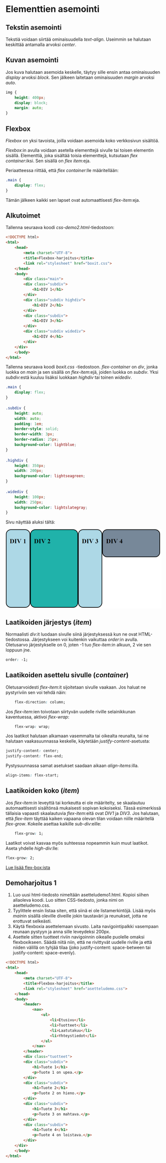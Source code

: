 # Elementtien asemointi

## Tekstin asemointi

Tekstiä voidaan siirtää ominaisuudella *text-align*. Useimmin se halutaan keskittää antamalla arvoksi *center*.

## Kuvan asemointi

Jos kuva halutaan asemoida keskelle, täytyy sille ensin antaa ominaisuuden *display* arvoksi *block*. Sen jälkeen laitetaan ominaisuuden *margin* arvoksi *auto*.

````css
img {
    height: 400px;
    display: block;
    margin: auto;
}
````

## Flexbox

*Flexbox* on yksi tavoista, joilla voidaan asemoida koko verkkosivun sisältöä.

*Flexbox*:in avulla voidaan asetella elementtejä sivulle tai toisen elementin sisällä. Elementtiä, joka sisältää toisia elementtejä, kutsutaan *flex container*:iksi. Sen sisällä on *flex item*:eja.

Periaatteessa riittää, että *flex container*:lle määritellään:

```css
.main {
    display: flex;
}
```

Tämän jälkeen kaikki sen lapset ovat automaattisesti *flex-item*:eja.

## Alkutoimet

Tallenna seuraava koodi *css-demo2.html*-tiedostoon:

```html
<!DOCTYPE html>
<html>
    <head>
        <meta charset="UTF-8">
        <title>Flexbox-harjoitus</title>
        <link rel="stylesheet" href="boxit.css">
    </head>
    <body>
        <div class="main">
        <div class="subdiv">
            <h1>DIV 1</h1>
        </div>
        <div class="subdiv highdiv">
            <h1>DIV 2</h1>
        </div>
        <div class="subdiv">
            <h1>DIV 3</h1>
        </div>
        <div class="subdiv widediv">
            <h1>DIV 4</h1>
        </div>
    </div>
    </body>
</html>
```

Tallenna seuraava koodi *boxit.css* -tiedostoon. *flex-container* on *div*, jonka luokka on *main* ja sen sisällä on *flex-item*:ejä, joiden luokka on *subdiv*. Yksi *subdiv*:estä kuuluu lisäksi luokkaan *highdiv* tai toinen *widediv*.

```css
.main {
    display: flex;
}

.subdiv {
    height: auto;
    width: auto;
    padding: 1em;
    border-style: solid;
    border-width: 3px;
    border-radius: 25px;
    background-color: lightblue;
}

.highdiv {
    height: 350px;
    width: 200px;
    background-color: lightseagreen;
}

.widediv {
    height: 100px;
    width: 250px;
    background-color: lightslategray;
}
```

Sivu näyttää aluksi tältä:

![Sivun alkutilanne](demo2_alku.png)

## Laatikoiden järjestys (*item*)

Normaalisti *div*:it luodaan sivulle siinä järjestyksessä kun ne ovat HTML-tiedostossa. Järjestykseen voi kuitenkin vaikuttaa *order*:in avulla. Oletusarvo järjestykselle on 0, joten -1 tuo *flex-item*:in alkuun, 2 vie sen loppuun jne.

```css
order: -1;
```

## Laatikoiden asettelu sivulle (*container*)

Oletusarvoidesti *flex-item*:it sijoitetaan sivulle vaakaan. Jos haluat ne pystyriviin sen voi tehdä näin:

```css
    flex-direction: column;
```

Jos *flex-item*:ien toivotaan siirtyvän uudelle riville selainikkunan kaventuessa, aktivoi *flex-wrap*:

```css
    flex-wrap: wrap;
```

Jos laatikot halutaan alkamaan vasemmalta tai oikealta reunalta, tai ne halutaan vaakasuunnassa keskelle, käytetään *justify-content*-asetusta:

```css
justify-content: center;
justify-content: flex-end;
```

Pystysuunnassa samat asetukset saadaan aikaan *align-items*:illa.

```css
align-items: flex-start;
```

## Laatikoiden koko (*item*)

Jos *flex-item*:in leveyttä tai korkeutta ei ole määritelty, se skaalautuu automaattisesti sisältönsä mukaisesti sopivan kokoiseksi. Tässä esimerkissä tällaisia vapaasti skaalautuvia *flex-item*:eitä ovat *DIV1* ja *DIV3*. Jos halutaan, että *flex-item* täyttää kaiken vapaana olevan tilan voidaan niille määritellä *flex-grow*. Kokeile asettaa kaikille *sub-div*:eille:

```css
    flex-grow: 1;
```

Laatikot voivat kasvaa myös suhteessa nopeammin kuin muut laatikot. Aseta yhdelle *high-div*:lle:

```css
flex-grow: 2;
```

[Lue lisää flex-box:ista](https://css-tricks.com/snippets/css/a-guide-to-flexbox/)<base target="_blanck">

## Demoharjoitus 1

1. Luo uusi html-tiedosto nimeltään asetteludemo1.html. Kopioi siihen allaoleva koodi. Luo sitten CSS-tiedosto, jonka nimi on asetteludemo.css.
2. Tyylittele ensin listaa siten, että siinä ei ole listamerkintöjä. Lisää myös *main*in sisällä oleville diveille jokin taustaväri ja reunukset, jotta ne erottuvat selkeästi.
3. Käytä flexboxia asettelemaan sivusto. Laita navigointipalkki vasempaan reunaan pystyyn ja anna sille leveydeksi 200px. 
4. Asettele sitten tuotteet riviin navigoinnin oikealle puolelle omaksi flexboxikseen. Säädä niitä niin, että ne rivittyvät uudelle riville ja että niiden välillä on tyhjää tilaa (joko justify-content: space-between tai justify-content: space-evenly).

````html
<!DOCTYPE html>
<html>
    <head>
        <meta charset="UTF-8">
        <title>Flexbox-harjoitus</title>
        <link rel="stylesheet" href="asetteludemo.css">
    </head>
    <body>
        <header>
            <nav>
                <ul>
                    <li>Etusivu</li>
                    <li>Tuotteet</li>
                    <li>Laatutakuu</li>
                    <li>Yhteystiedot</li>
                </ul>
            </nav>
        </header>
        <div class="tuotteet">
        <div class="subdiv">
            <h1>Tuote 1</h1>
            <p>Tuote 1 on upea.</p>
        </div>
        <div class="subdiv">
            <h1>Tuote 2</h1>
            <p>Tuote 2 on hieno.</p>
        </div>
        <div class="subdiv">
            <h1>Tuote 3</h1>
            <p>Tuote 3 on mahtava.</p>
        </div>
        <div class="subdiv">
            <h1>Tuote 4</h1>
            <p>Tuote 4 on loistava.</p>
        </div>
    </div>
    </body>
</html>
````